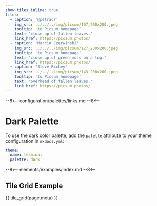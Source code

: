 ```yaml
---
show_tiles_inline: true
tiles:
  - caption: '@petradr'
    img_src: ../../../img/picsum/167_200x200.jpeg
    tooltip: 'to Picsum homepage'
    text: 'close up of fallen leaves.'
    link_href: https://picsum.photos/ 
  - caption: 'Marcin Czerwinski'
    img_src: ../../../img/picsum/127_200x200.jpeg
    tooltip: 'to Picsum homepage'
    text: 'close up of green moss on a log.'
    link_href: https://picsum.photos/ 
  - caption: "Steve Richey"
    img_src: ../../../img/picsum/143_200x200.jpeg
    tooltip: 'to Picsum homepage'
    text: 'overhead of fallen leaves.'
    link_href: https://picsum.photos/
---
```


--8<--
configuration/palettes/links.md
--8<--

# Dark Palette

To use the dark color palette, add the `palette` attribute to your theme configuration in `mkdocs.yml`:

```yaml
theme:
  name: terminal
  palette: dark
```

<link href="../../../css/palettes/dark.css" rel="stylesheet">

--8<--
elements/examples/index.md
--8<--

## Tile Grid Example
{{ tile_grid(page.meta) }}

<br>